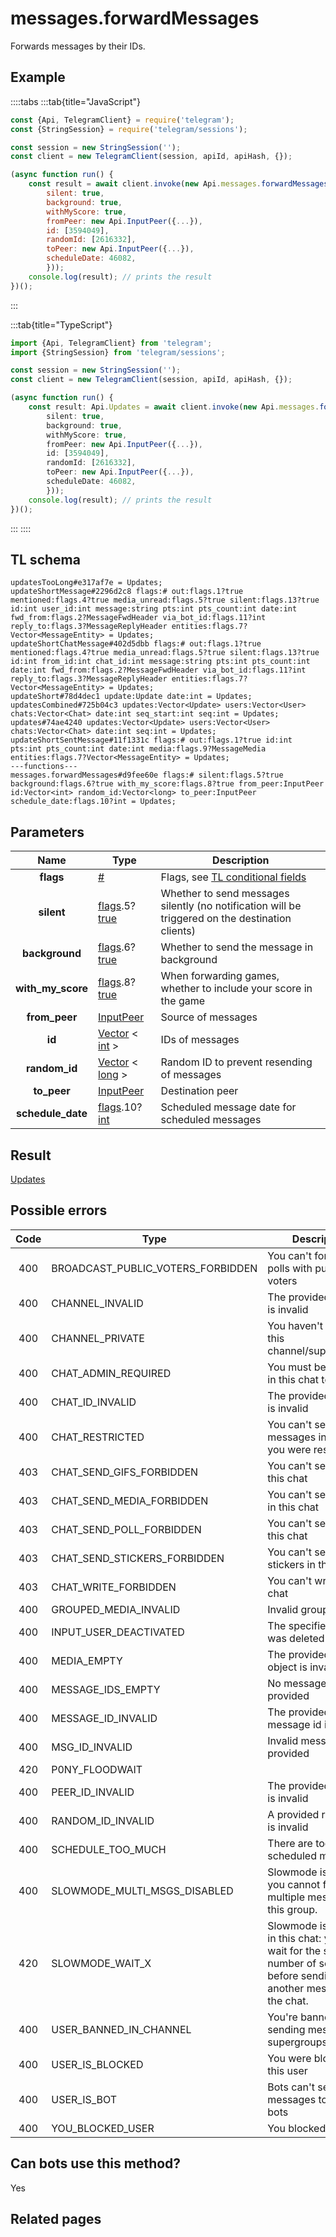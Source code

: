 # messages.forwardMessages

Forwards messages by their IDs.

## Example

::::tabs
:::tab{title="JavaScript"}

```js
const {Api, TelegramClient} = require('telegram');
const {StringSession} = require('telegram/sessions');

const session = new StringSession('');
const client = new TelegramClient(session, apiId, apiHash, {});

(async function run() {
    const result = await client.invoke(new Api.messages.forwardMessages({
		silent: true,
		background: true,
		withMyScore: true,
		fromPeer: new Api.InputPeer({...}),
		id: [3594049],
		randomId: [2616332],
		toPeer: new Api.InputPeer({...}),
		scheduleDate: 46082,
		}));
    console.log(result); // prints the result
})();

```

:::

:::tab{title="TypeScript"}

```ts
import {Api, TelegramClient} from 'telegram';
import {StringSession} from 'telegram/sessions';

const session = new StringSession('');
const client = new TelegramClient(session, apiId, apiHash, {});

(async function run() {
    const result: Api.Updates = await client.invoke(new Api.messages.forwardMessages({
		silent: true,
		background: true,
		withMyScore: true,
		fromPeer: new Api.InputPeer({...}),
		id: [3594049],
		randomId: [2616332],
		toPeer: new Api.InputPeer({...}),
		scheduleDate: 46082,
		}));
    console.log(result); // prints the result
})();

```

:::
::::

## TL schema

```
updatesTooLong#e317af7e = Updates;
updateShortMessage#2296d2c8 flags:# out:flags.1?true mentioned:flags.4?true media_unread:flags.5?true silent:flags.13?true id:int user_id:int message:string pts:int pts_count:int date:int fwd_from:flags.2?MessageFwdHeader via_bot_id:flags.11?int reply_to:flags.3?MessageReplyHeader entities:flags.7?Vector<MessageEntity> = Updates;
updateShortChatMessage#402d5dbb flags:# out:flags.1?true mentioned:flags.4?true media_unread:flags.5?true silent:flags.13?true id:int from_id:int chat_id:int message:string pts:int pts_count:int date:int fwd_from:flags.2?MessageFwdHeader via_bot_id:flags.11?int reply_to:flags.3?MessageReplyHeader entities:flags.7?Vector<MessageEntity> = Updates;
updateShort#78d4dec1 update:Update date:int = Updates;
updatesCombined#725b04c3 updates:Vector<Update> users:Vector<User> chats:Vector<Chat> date:int seq_start:int seq:int = Updates;
updates#74ae4240 updates:Vector<Update> users:Vector<User> chats:Vector<Chat> date:int seq:int = Updates;
updateShortSentMessage#11f1331c flags:# out:flags.1?true id:int pts:int pts_count:int date:int media:flags.9?MessageMedia entities:flags.7?Vector<MessageEntity> = Updates;
---functions---
messages.forwardMessages#d9fee60e flags:# silent:flags.5?true background:flags.6?true with_my_score:flags.8?true from_peer:InputPeer id:Vector<int> random_id:Vector<long> to_peer:InputPeer schedule_date:flags.10?int = Updates;
```

## Parameters

|       Name        | Type                                                                                                                              | Description                                                                                             |
| :---------------: | --------------------------------------------------------------------------------------------------------------------------------- | ------------------------------------------------------------------------------------------------------- |
|     **flags**     | [#](https://core.telegram.org/type/%23)                                                                                           | Flags, see [TL conditional fields](https://core.telegram.org/mtproto/TL-combinators#conditional-fields) |
|    **silent**     | [flags](https://core.telegram.org/mtproto/TL-combinators#conditional-fields).5?[true](https://core.telegram.org/constructor/true) | Whether to send messages silently (no notification will be triggered on the destination clients)        |
|  **background**   | [flags](https://core.telegram.org/mtproto/TL-combinators#conditional-fields).6?[true](https://core.telegram.org/constructor/true) | Whether to send the message in background                                                               |
| **with_my_score** | [flags](https://core.telegram.org/mtproto/TL-combinators#conditional-fields).8?[true](https://core.telegram.org/constructor/true) | When forwarding games, whether to include your score in the game                                        |
|   **from_peer**   | [InputPeer](https://core.telegram.org/type/InputPeer)                                                                             | Source of messages                                                                                      |
|      **id**       | [Vector](https://core.telegram.org/type/Vector%20t) < [int](https://core.telegram.org/type/int) >                                 | IDs of messages                                                                                         |
|   **random_id**   | [Vector](https://core.telegram.org/type/Vector%20t) < [long](https://core.telegram.org/type/long) >                               | Random ID to prevent resending of messages                                                              |
|    **to_peer**    | [InputPeer](https://core.telegram.org/type/InputPeer)                                                                             | Destination peer                                                                                        |
| **schedule_date** | [flags](https://core.telegram.org/mtproto/TL-combinators#conditional-fields).10?[int](https://core.telegram.org/type/int)         | Scheduled message date for scheduled messages                                                           |

## Result

[Updates](https://core.telegram.org/type/Updates)

## Possible errors

| Code | Type                              | Description                                                                                                                     |
| :--: | --------------------------------- | ------------------------------------------------------------------------------------------------------------------------------- |
| 400  | BROADCAST_PUBLIC_VOTERS_FORBIDDEN | You can't forward polls with public voters                                                                                      |
| 400  | CHANNEL_INVALID                   | The provided channel is invalid                                                                                                 |
| 400  | CHANNEL_PRIVATE                   | You haven't joined this channel/supergroup                                                                                      |
| 400  | CHAT_ADMIN_REQUIRED               | You must be an admin in this chat to do this                                                                                    |
| 400  | CHAT_ID_INVALID                   | The provided chat id is invalid                                                                                                 |
| 400  | CHAT_RESTRICTED                   | You can't send messages in this chat, you were restricted                                                                       |
| 403  | CHAT_SEND_GIFS_FORBIDDEN          | You can't send gifs in this chat                                                                                                |
| 403  | CHAT_SEND_MEDIA_FORBIDDEN         | You can't send media in this chat                                                                                               |
| 403  | CHAT_SEND_POLL_FORBIDDEN          | You can't send polls in this chat                                                                                               |
| 403  | CHAT_SEND_STICKERS_FORBIDDEN      | You can't send stickers in this chat.                                                                                           |
| 403  | CHAT_WRITE_FORBIDDEN              | You can't write in this chat                                                                                                    |
| 400  | GROUPED_MEDIA_INVALID             | Invalid grouped media                                                                                                           |
| 400  | INPUT_USER_DEACTIVATED            | The specified user was deleted                                                                                                  |
| 400  | MEDIA_EMPTY                       | The provided media object is invalid                                                                                            |
| 400  | MESSAGE_IDS_EMPTY                 | No message ids were provided                                                                                                    |
| 400  | MESSAGE_ID_INVALID                | The provided message id is invalid                                                                                              |
| 400  | MSG_ID_INVALID                    | Invalid message ID provided                                                                                                     |
| 420  | P0NY_FLOODWAIT                    |                                                                                                                                 |
| 400  | PEER_ID_INVALID                   | The provided peer id is invalid                                                                                                 |
| 400  | RANDOM_ID_INVALID                 | A provided random ID is invalid                                                                                                 |
| 400  | SCHEDULE_TOO_MUCH                 | There are too many scheduled messages                                                                                           |
| 400  | SLOWMODE_MULTI_MSGS_DISABLED      | Slowmode is enabled, you cannot forward multiple messages to this group.                                                        |
| 420  | SLOWMODE_WAIT_X                   | Slowmode is enabled in this chat: you must wait for the specified number of seconds before sending another message to the chat. |
| 400  | USER_BANNED_IN_CHANNEL            | You're banned from sending messages in supergroups/channels                                                                     |
| 400  | USER_IS_BLOCKED                   | You were blocked by this user                                                                                                   |
| 400  | USER_IS_BOT                       | Bots can't send messages to other bots                                                                                          |
| 400  | YOU_BLOCKED_USER                  | You blocked this user                                                                                                           |

## Can bots use this method?

Yes

## Related pages
